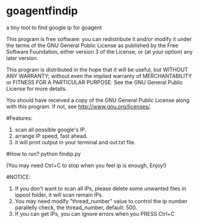 goagentfindip
=============

a tiny tool to find google ip for goagent

This program is free software: you can redistribute it and/or modify
it under the terms of the GNU General Public License as published by
the Free Software Foundation, either version 3 of the License, or
(at your option) any later version.

This program is distributed in the hope that it will be useful,
but WITHOUT ANY WARRANTY; without even the implied warranty of
MERCHANTABILITY or FITNESS FOR A PARTICULAR PURPOSE.  See the
GNU General Public License for more details.

You should have received a copy of the GNU General Public License
along with this program.  If not, see <http://www.gnu.org/licenses/>.

#Features:

1. scan all possible google's IP.
2. arrange IP speed, fast ahead.
3. it will print output in your terminal and out.txt file.

#How to run?
    python findip.py
    
(You may need Ctrl+C to stop when you feel ip is enough, Enjoy!)

#NOTICE:

1. If you don't want to scan all IPs, please delete some
    unwanted files in ippool folder, it will scan remain IPs. 
2. You may need modify "thread_number" value to control the
    ip number parallelly check, the thread_number, default: 500.
3. If you can get IPs, you can ignore errors when you PRESS
    Ctrl+C
    
